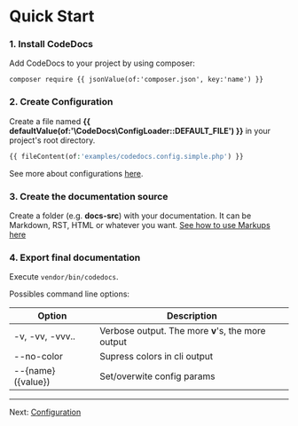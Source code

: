 # Quick Start


### 1. Install CodeDocs

Add CodeDocs to your project by using composer:

```
composer require {{ jsonValue(of:'composer.json', key:'name') }}
```


### 2. Create Configuration

Create a file named **{{ defaultValue(of:'\CodeDocs\ConfigLoader::DEFAULT_FILE') }}**
in your project's root directory.

```php
{{ fileContent(of:'examples/codedocs.config.simple.php') }}
```

See more about configurations [here](configuration.md).


### 3. Create the documentation source

Create a folder (e.g. **docs-src**) with your documentation.
It can be Markdown, RST, HTML or whatever you want.
[See how to use Markups here](markups.md)


### 4. Export final documentation

Execute `vendor/bin/codedocs`.

Possibles command line options:

| Option             | Description
| ------------------ | -----------
| -v, -vv, -vvv..    | Verbose output. The more **v**'s, the more output
| --no-color         | Supress colors in cli output
| --{name} ({value}) | Set/overwite config params


---

Next: [Configuration](configuration.md)
